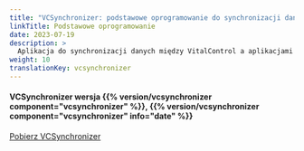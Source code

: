 ```yaml
---
title: "VCSynchronizer: podstawowe oprogramowanie do synchronizacji danych"
linkTitle: Podstawowe oprogramowanie
date: 2023-07-19
description: >
  Aplikacja do synchronizacji danych między VitalControl a aplikacjami firm trzecich.
weight: 10
translationKey: vcsynchronizer
---
```

#### VCSynchronizer wersja {{% version/vcsynchronizer component="vcsynchronizer" %}}, {{% version/vcsynchronizer component="vcsynchronizer" info="date" %}}

<a href="/download/SetupVitalControlSynchronizer.exe" role="button" class="btn btn-primary btn-lg">Pobierz VCSynchronizer</a>
